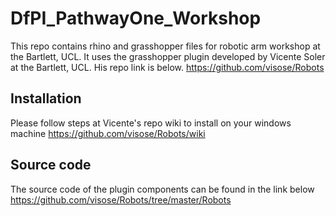 # DfPI_PathwayOne_Workshop
This repo contains rhino and grasshopper files for robotic arm workshop at the Bartlett, UCL. 
It uses the grasshopper plugin developed by Vicente Soler at the Bartlett, UCL. His repo link is below. 
https://github.com/visose/Robots

## Installation 
Please follow steps at Vicente's repo wiki to install on your windows machine
https://github.com/visose/Robots/wiki

## Source code
The source code of the plugin components can be found in the link below
https://github.com/visose/Robots/tree/master/Robots

